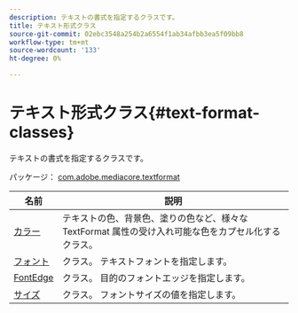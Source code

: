 ```yaml
---
description: テキストの書式を指定するクラスです。
title: テキスト形式クラス
source-git-commit: 02ebc3548a254b2a6554f1ab34afbb3ea5f09bb8
workflow-type: tm+mt
source-wordcount: '133'
ht-degree: 0%

---
```


# テキスト形式クラス{#text-format-classes}

テキストの書式を指定するクラスです。

パッケージ： [com.adobe.mediacore.textformat](https://help.adobe.com/en_US/primetime/api/psdk/asdoc-dhls_1.4/com/adobe/mediacore/textformat/package-detail.html)

| 名前 | 説明 |
|---|---|
| [カラー](https://help.adobe.com/en_US/primetime/api/psdk/asdoc-dhls_1.4/com/adobe/mediacore/textformat/Color.html) | テキストの色、背景色、塗りの色など、様々な TextFormat 属性の受け入れ可能な色をカプセル化するクラス。 |
| [フォント](https://help.adobe.com/en_US/primetime/api/psdk/asdoc-dhls_1.4/com/adobe/mediacore/textformat/Font.html) | クラス。 テキストフォントを指定します。 |
| [FontEdge](https://help.adobe.com/en_US/primetime/api/psdk/asdoc-dhls_1.4/com/adobe/mediacore/textformat/FontEdge.html) | クラス。 目的のフォントエッジを指定します。 |
| [サイズ](https://help.adobe.com/en_US/primetime/api/psdk/asdoc-dhls_1.4/com/adobe/mediacore/textformat/Size.html) | クラス。 フォントサイズの値を指定します。 |
